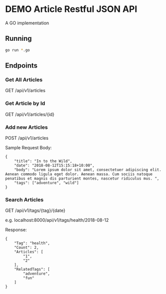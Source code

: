 # DEMO Article Restful JSON API
A GO implementation

## Running 
```sh
go run *.go
```

## Endpoints

### Get All Articles
GET /api/v1/articles

### Get Article by Id
GET /api/v1/articles/{id}

### Add new Articles
POST /api/v1/articles

Sample Request Body:
```
{
	"title": "In to the Wild",
	"date": "2018-08-12T15:15:18+10:00",
	"body": "Lorem ipsum dolor sit amet, consectetuer adipiscing elit. Aenean commodo ligula eget dolor. Aenean massa. Cum sociis natoque penatibus et magnis dis parturient montes, nascetur ridiculus mus. ",
	"tags": ["adventure", "wild"]
}
```

### Search Articles
GET /api/v1/tags/{tag}/{date}

e.g. localhost:8000/api/v1/tags/health/2018-08-12

Response:
```
{
    "Tag": "health",
    "Count": 2,
    "Articles": [
        "1",
        "2"
    ],
    "RelatedTags": [
        "adventure",
        "fun"
    ]
}
```
